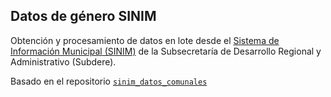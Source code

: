 ## Datos de género SINIM

Obtención y procesamiento de datos en lote desde el [Sistema de Información Municipal (SINIM)](https://datos.sinim.gov.cl) de la Subsecretaría de Desarrollo Regional y Administrativo (Subdere).

Basado en el repositorio [`sinim_datos_comunales`](https://github.com/bastianolea/sinim_datos_comunales)